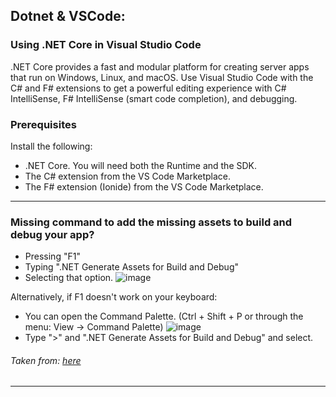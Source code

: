 ## Dotnet & VSCode:
### Using .NET Core in Visual Studio Code

.NET Core provides a fast and modular platform for creating server apps that run on Windows, Linux, and macOS. Use Visual Studio Code with the C# and F# extensions to get a powerful editing experience with C# IntelliSense, F# IntelliSense (smart code completion), and debugging.
### Prerequisites

Install the following:

- .NET Core. You will need both the Runtime and the SDK.
- The C# extension from the VS Code Marketplace.
- The F# extension (Ionide) from the VS Code Marketplace.

---
### Missing command to add the missing assets to build and debug your app?
- Pressing "F1"
- Typing ".NET Generate Assets for Build and Debug"
- Selecting that option.
    ![image](https://user-images.githubusercontent.com/8293542/42709682-236649b2-8696-11e8-9f4a-d12ec835fa0b.png)

Alternatively, if F1 doesn't work on your keyboard:

- You can open the Command Palette. (Ctrl + Shift + P or through the menu: View -> Command Palette)
    ![image](https://user-images.githubusercontent.com/8293542/42709807-9dcd9214-8696-11e8-9917-6c39aba9061c.png)
- Type ">" and ".NET Generate Assets for Build and Debug" and select.
###### Taken from: [here](https://github.com/dotnet/docs/issues/6408)
---
